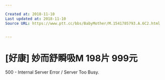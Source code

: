 ```yaml
---

Created at: 2018-11-10
Last updated at: 2018-11-10
Source URL: https://www.ptt.cc/bbs/BabyMother/M.1541785793.A.6C2.html


---
```


# [好康] 妙而舒瞬吸M 198片 999元


500 - Internal Server Error / Server Too Busy.

